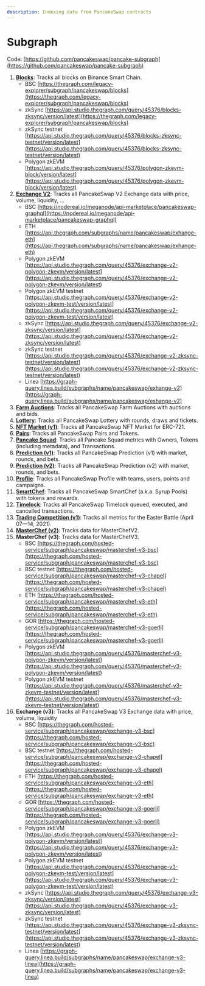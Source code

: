 ```yaml
---
description: Indexing data from PancakeSwap contracts
---
```


# Subgraph

Code: [https://github.com/pancakeswap/pancake-subgraph](https://github.com/pancakeswap/pancake-subgraph)

1. [**Blocks**](https://thegraph.com/legacy-explorer/subgraph/pancakeswap/blocks): Tracks all blocks on Binance Smart Chain.
   * BSC [https://thegraph.com/legacy-explorer/subgraph/pancakeswap/blocks](https://thegraph.com/legacy-explorer/subgraph/pancakeswap/blocks)
   * zkSync [https://api.studio.thegraph.com/query/45376/blocks-zksync/version/latest](https://thegraph.com/legacy-explorer/subgraph/pancakeswap/blocks)
   * zkSync testnet [https://api.studio.thegraph.com/query/45376/blocks-zksync-testnet/version/latest](https://api.studio.thegraph.com/query/45376/blocks-zksync-testnet/version/latest)
   * Polygon zkEVM [https://api.studio.thegraph.com/query/45376/polygon-zkevm-block/version/latest](https://api.studio.thegraph.com/query/45376/polygon-zkevm-block/version/latest)
2. [**Exchange V2**](https://nodereal.io/meganode/api-marketplace/pancakeswap-graphql): Tracks all PancakeSwap V2 Exchange data with price, volume, liquidity, ...
   * BSC [https://nodereal.io/meganode/api-marketplace/pancakeswap-graphql](https://nodereal.io/meganode/api-marketplace/pancakeswap-graphql)
   * ETH [https://api.thegraph.com/subgraphs/name/pancakeswap/exhange-eth](https://api.thegraph.com/subgraphs/name/pancakeswap/exhange-eth)
   * Polygon zkEVM [https://api.studio.thegraph.com/query/45376/exchange-v2-polygon-zkevm/version/latest](https://api.studio.thegraph.com/query/45376/exchange-v2-polygon-zkevm/version/latest)
   * Polygon zkEVM testnet [https://api.studio.thegraph.com/query/45376/exchange-v2-polygon-zkevm-test/version/latest](https://api.studio.thegraph.com/query/45376/exchange-v2-polygon-zkevm-test/version/latest)
   * zkSync [https://api.studio.thegraph.com/query/45376/exchange-v2-zksync/version/latest](https://api.studio.thegraph.com/query/45376/exchange-v2-zksync/version/latest)
   * zkSync testnet [https://api.studio.thegraph.com/query/45376/exchange-v2-zksync-testnet/version/latest](https://api.studio.thegraph.com/query/45376/exchange-v2-zksync-testnet/version/latest)
   * Linea [https://graph-query.linea.build/subgraphs/name/pancakeswap/exhange-v2](https://graph-query.linea.build/subgraphs/name/pancakeswap/exhange-v2)
3. [**Farm Auctions**](https://thegraph.com/legacy-explorer/subgraph/pancakeswap/farm-auctions): Tracks all PancakeSwap Farm Auctions with auctions and bids.
4. [**Lottery**](https://thegraph.com/legacy-explorer/subgraph/pancakeswap/lottery): Tracks all PancakeSwap Lottery with rounds, draws and tickets.
5. [**NFT Market (v1)**](https://thegraph.com/legacy-explorer/subgraph/pancakeswap/nft-market): Tracks all PancakeSwap NFT Market for ERC-721.
6. [**Pairs**](https://thegraph.com/legacy-explorer/subgraph/pancakeswap/pairs): Tracks all PancakeSwap Pairs and Tokens.
7. [**Pancake Squad**](https://thegraph.com/legacy-explorer/subgraph/pancakeswap/pancake-squad): Tracks all Pancake Squad metrics with Owners, Tokens (including metadata), and Transactions.
8. [**Prediction (v1)**](https://thegraph.com/legacy-explorer/subgraph/pancakeswap/prediction): Tracks all PancakeSwap Prediction (v1) with market, rounds, and bets.
9. [**Prediction (v2)**](https://thegraph.com/legacy-explorer/subgraph/pancakeswap/prediction-v2): Tracks all PancakeSwap Prediction (v2) with market, rounds, and bets.
10. [**Profile**](https://thegraph.com/legacy-explorer/subgraph/pancakeswap/profile): Tracks all PancakeSwap Profile with teams, users, points and campaigns.
11. [**SmartChef**](https://thegraph.com/legacy-explorer/subgraph/pancakeswap/smartchef): Tracks all PancakeSwap SmartChef (a.k.a. Syrup Pools) with tokens and rewards.
12. [**Timelock**](https://thegraph.com/legacy-explorer/subgraph/pancakeswap/timelock): Tracks all PancakeSwap Timelock queued, executed, and cancelled transactions.
13. [**Trading Competition (v1)**](https://thegraph.com/legacy-explorer/subgraph/pancakeswap/trading-competition-v1): Tracks all metrics for the Easter Battle (April 07—14, 2021).
14. [**MasterChef (v2)**](https://thegraph.com/hosted-service/subgraph/pancakeswap/masterchef-v2): Tracks data for MasterChefV2.
15. **MasterChef (v3)**: Tracks data for MasterChefV3.
    * BSC [https://thegraph.com/hosted-service/subgraph/pancakeswap/masterchef-v3-bsc](https://thegraph.com/hosted-service/subgraph/pancakeswap/masterchef-v3-bsc)
    * BSC testnet [https://thegraph.com/hosted-service/subgraph/pancakeswap/masterchef-v3-chapel](https://thegraph.com/hosted-service/subgraph/pancakeswap/masterchef-v3-chapel)
    * ETH [https://thegraph.com/hosted-service/subgraph/pancakeswap/masterchef-v3-eth](https://thegraph.com/hosted-service/subgraph/pancakeswap/masterchef-v3-eth)
    * GOR [https://thegraph.com/hosted-service/subgraph/pancakeswap/masterchef-v3-goerli](https://thegraph.com/hosted-service/subgraph/pancakeswap/masterchef-v3-goerli)
    * Polygon zkEVM [https://api.studio.thegraph.com/query/45376/masterchef-v3-polygon-zkevm/version/latest](https://api.studio.thegraph.com/query/45376/masterchef-v3-polygon-zkevm/version/latest)
    * Polygon zkEVM testnet [https://api.studio.thegraph.com/query/45376/masterchef-v3-zkevm-testnet/version/latest](https://api.studio.thegraph.com/query/45376/masterchef-v3-zkevm-testnet/version/latest)
16. **Exchange (v3)**: Tracks all PancakeSwap V3 Exchange data with price, volume, liquidity
    * BSC [https://thegraph.com/hosted-service/subgraph/pancakeswap/exchange-v3-bsc](https://thegraph.com/hosted-service/subgraph/pancakeswap/exchange-v3-bsc)
    * BSC testnet [https://thegraph.com/hosted-service/subgraph/pancakeswap/exchange-v3-chapel](https://thegraph.com/hosted-service/subgraph/pancakeswap/exchange-v3-chapel)
    * ETH [https://thegraph.com/hosted-service/subgraph/pancakeswap/exchange-v3-eth](https://thegraph.com/hosted-service/subgraph/pancakeswap/exchange-v3-eth)
    * GOR [https://thegraph.com/hosted-service/subgraph/pancakeswap/exchange-v3-goerli](https://thegraph.com/hosted-service/subgraph/pancakeswap/exchange-v3-goerli)
    * Polygon zkEVM [https://api.studio.thegraph.com/query/45376/exchange-v3-polygon-zkevm/version/latest](https://api.studio.thegraph.com/query/45376/exchange-v3-polygon-zkevm/version/latest)
    * Polygon zkEVM testnet [https://api.studio.thegraph.com/query/45376/exchange-v3-polygon-zkevm-test/version/latest](https://api.studio.thegraph.com/query/45376/exchange-v3-polygon-zkevm-test/version/latest)
    * zkSync [https://api.studio.thegraph.com/query/45376/exchange-v3-zksync/version/latest](https://api.studio.thegraph.com/query/45376/exchange-v3-zksync/version/latest)
    * zkSync testnet [https://api.studio.thegraph.com/query/45376/exchange-v3-zksync-testnet/version/latest](https://api.studio.thegraph.com/query/45376/exchange-v3-zksync-testnet/version/latest)
    * Linea [https://graph-query.linea.build/subgraphs/name/pancakeswap/exchange-v3-linea](https://graph-query.linea.build/subgraphs/name/pancakeswap/exchange-v3-linea)


